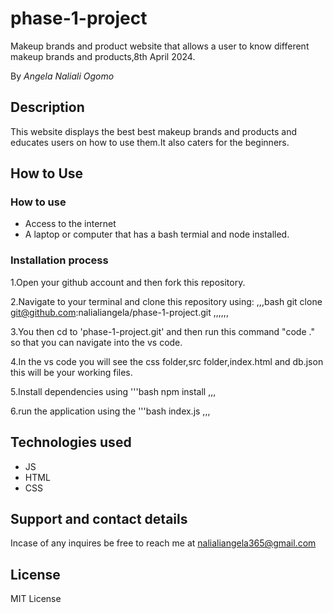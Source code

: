 # phase-1-project
Makeup brands and product website that allows a user to know different makeup brands and products,8th April 2024.

By *Angela Naliali Ogomo*

## Description
This website displays the best best makeup brands and products and educates users on how to use them.It also caters for the beginners.

## How to Use

### How to use
* Access to the internet
* A laptop or computer that has a bash termial and node installed.

### Installation process
  1.Open your github account and then fork this repository.

  2.Navigate to your terminal and clone this repository using:
     ,,,bash
          git clone git@github.com:nalialiangela/phase-1-project.git
          ,,,,,,

  3.You then cd to 'phase-1-project.git' and then run this command "code ." so that you can navigate into the vs code.

  4.In the vs code you will see the css folder,src folder,index.html and db.json this will be your working files.

  5.Install dependencies using
     '''bash
         npm install
         ,,,

 6.run the application using the 
    '''bash
         index.js
         ,,,

## Technologies used
* JS
* HTML
* CSS

## Support and contact details
Incase of any inquires be free to reach me at nalialiangela365@gmail.com

## License 
MIT License
         


